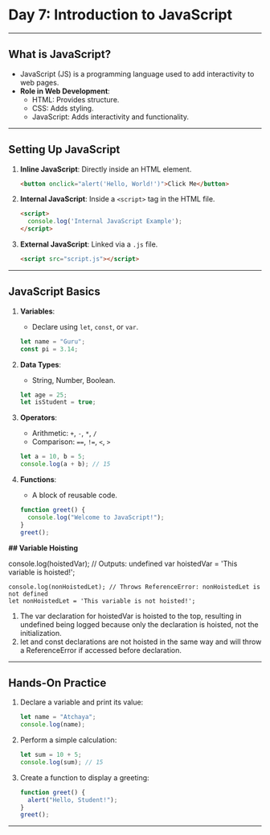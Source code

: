 # Day 7: Introduction to JavaScript

---

## What is JavaScript?

- JavaScript (JS) is a programming language used to add interactivity to web pages.
- **Role in Web Development**:
  - HTML: Provides structure.
  - CSS: Adds styling.
  - JavaScript: Adds interactivity and functionality.

---

## Setting Up JavaScript

1. **Inline JavaScript**: Directly inside an HTML element.
   ```html
   <button onclick="alert('Hello, World!')">Click Me</button>
   ```

2. **Internal JavaScript**: Inside a `<script>` tag in the HTML file.
   ```html
   <script>
     console.log('Internal JavaScript Example');
   </script>
   ```

3. **External JavaScript**: Linked via a `.js` file.
   ```html
   <script src="script.js"></script>
   ```

---

## JavaScript Basics

1. **Variables**:  
   - Declare using `let`, `const`, or `var`.
   ```javascript
   let name = "Guru";
   const pi = 3.14;
   ```

2. **Data Types**:  
   - String, Number, Boolean.
   ```javascript
   let age = 25;
   let isStudent = true;
   ```

3. **Operators**:  
   - Arithmetic: `+`, `-`, `*`, `/`
   - Comparison: `==`, `!=`, `<`, `>`
   ```javascript
   let a = 10, b = 5;
   console.log(a + b); // 15
   ```

4. **Functions**:
   - A block of reusable code.
   ```javascript
   function greet() {
     console.log("Welcome to JavaScript!");
   }
   greet();
   ```

**## Variable Hoisting**

console.log(hoistedVar); // Outputs: undefined
var hoistedVar = 'This variable is hoisted!';

```
console.log(nonHoistedLet); // Throws ReferenceError: nonHoistedLet is not defined
let nonHoistedLet = 'This variable is not hoisted!';
```

1) The var declaration for hoistedVar is hoisted to the top, resulting in undefined being logged because only the declaration is hoisted, not the initialization. 
2) let and const declarations are not hoisted in the same way and will throw a ReferenceError if accessed before declaration.
---

## Hands-On Practice

1. Declare a variable and print its value:
   ```javascript
   let name = "Atchaya";
   console.log(name);
   ```

2. Perform a simple calculation:
   ```javascript
   let sum = 10 + 5;
   console.log(sum); // 15
   ```

3. Create a function to display a greeting:
   ```javascript
   function greet() {
     alert("Hello, Student!");
   }
   greet();
   ```

---
